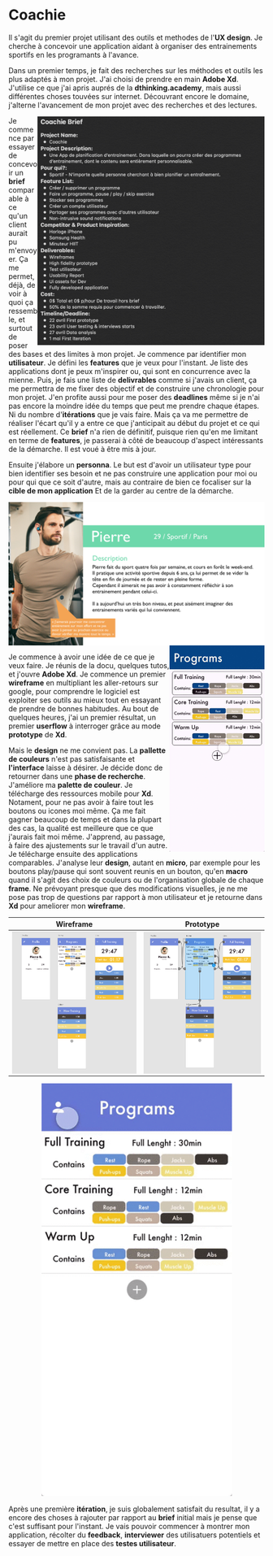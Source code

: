 # Coachie

Il s'agit du premier projet utilisant des outils et methodes de l'**UX design**. Je cherche à concevoir une application aidant à organiser des entrainements sportifs en les programants à l'avance. 

Dans un premier temps, je fait des recherches sur les méthodes et outils les plus adaptés à mon projet. J'ai choisi de prendre en main **Adobe Xd**. J'utilise ce que j'ai apris auprés de la **dthinking.academy**, mais aussi différentes choses touvées sur internet. Découvrant encore le domaine, j'alterne l'avancement de mon projet avec des recherches et des lectures.

<img align="right" width="447" height="450" src="medias/Git/v1/briefv1.png">

Je commence par essayer de concevoir un **brief** comparable à ce qu'un client aurait pu m'envoyer.
Ça me permet, déjà, de voir à quoi ça ressemble, et surtout de poser des bases et des limites à mon projet. 
Je commence par identifier mon **utilisateur**. 
Je défini les **features** que je veux pour l'instant. 
Je liste des applications dont je peux m'inspirer ou, qui sont en concurrence avec la mienne. 
Puis, je fais une liste de **delivrables** comme si j'avais un client, ça me permettra de me fixer des objectif et de construire une chronologie pour mon projet. 
J'en profite aussi pour me poser des **deadlines** même si je n'ai pas encore la moindre idée du temps que peut me prendre chaque étapes. Ni du nombre d'**itérations** que je vais faire. Mais ça va me permettre de réaliser l'écart qu'il y a entre ce que j'anticipait au début du projet et ce qui est réellement.
Ce **brief** n'a rien de définitif, puisque rien qu'en me limitant en terme de **features**, je passerai à côté de beaucoup d'aspect intéressants de la démarche. Il est voué à être mis à jour.

Ensuite j'élabore un **personna**. Le but est d'avoir un utilisateur type pour bien identifier ses besoin et ne pas construire une application pour moi ou pour qui que ce soit d'autre, mais au contraire de bien ce focaliser sur la **cible de mon application** Et de la garder au centre de la démarche.

<img align="center" src="medias/Git/v1/Personnas Pierre.png">

<img align="right" width="187" height="406" src="medias/Git/v1/testv0.gif"> 

Je commence à avoir une idée de ce que je veux faire. Je réunis de la docu, quelques tutos, et j'ouvre **Adobe Xd**.
Je commence un premier **wireframe** en multipliant les aller-retours sur google, pour comprendre le logiciel est exploiter ses outils au mieux tout en essayant de prendre de bonnes habitudes. 
Au bout de quelques heures, j'ai un premier résultat, un premier **userflow** à interroger grâce au mode **prototype** de **Xd**.

Mais le **design** ne me convient pas. La **pallette de couleurs** n'est pas satisfaisante et **l'interface** laisse à désirer.
Je décide donc de retourner dans une **phase de recherche**. 
J'améliore ma **palette de couleur**. Je télécharge des ressources mobile pour **Xd**. Notament, pour ne pas avoir à faire tout les boutons ou icones moi même. Ça me fait gagner beaucoup de temps et dans la plupart des cas, la qualité est meilleure que ce que j'aurais fait moi même. J'apprend, au passage, à faire des ajustements sur le travail d'un autre. 
Je télécharge ensuite des applications comparables. J'analyse leur **design**, autant en **micro**, par exemple pour les boutons play/pause qui sont souvent reunis en un bouton, qu'en **macro** quand il s'agit des choix de couleurs ou de l'organisation globale de chaque **frame**. Ne prévoyant presque que des modifications visuelles, je ne me pose pas trop de questions par rapport à mon utilisateur et je retourne dans **Xd** pour ameliorer mon **wireframe**.

Wireframe | Prototype
------- | -------
<img align="center" src="medias/Git/v1/wireframe01.png"> | <img align="center" src="medias/Git/v1/protype frames01.png">

<p align="center">
  <img width="375" height="812" src="medias/Git/v1/testv1.gif">
</p>


Après une première **itération**, je suis globalement satisfait du resultat, il y a encore des choses à rajouter par rapport au **brief** initial mais je pense que c'est suffisant pour l'instant. Je vais pouvoir commencer à montrer mon application, récolter du **feedback**, **interviewer** des utilisatuers potentiels et essayer de mettre en place des **testes utilisateur**.
